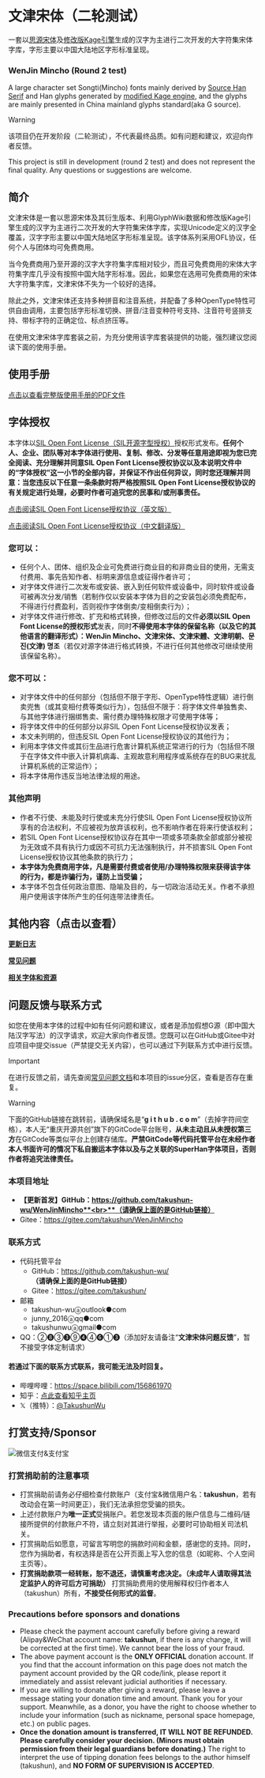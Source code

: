 # 文津宋体（二轮测试）
一套以[思源宋体](https://github.com/adobe-fonts/source-han-serif)及[修改版Kage引擎](https://github.com/ge9/kage-engine-2/)生成的汉字为主进行二次开发的大字符集宋体字库，字形主要以中国大陆地区字形标准呈现。
### WenJin Mincho (Round 2 test)
A large character set Songti(Mincho) fonts mainly derived by [Source Han Serif](https://github.com/adobe-fonts/source-han-serif) and Han glyphs generated by [modified Kage engine](https://github.com/ge9/kage-engine-2/), and the glyphs are mainly presented in China mainland glyphs standard(aka G source).

> [!WARNING]
> 
> 该项目仍在开发阶段（二轮测试），不代表最终品质。如有问题和建议，欢迎向作者反馈。
> 
> This project is still in development (round 2 test) and does not represent the final quality. Any questions or suggestions are welcome.

## 简介
文津宋体是一套以思源宋体及其衍生版本、利用GlyphWiki数据和修改版Kage引擎生成的汉字为主进行二次开发的大字符集宋体字库，实现Unicode定义的汉字全覆盖，汉字字形主要以中国大陆地区字形标准呈现。该字体系列采用OFL协议，任何个人与团体均可免费商用。

当今免费商用乃至开源的汉字大字符集字库相对较少，而且可免费商用的宋体大字符集字库几乎没有按照中国大陆字形标准。因此，如果您在选用可免费商用的宋体大字符集字库，文津宋体不失为一个较好的选择。

除此之外，文津宋体还支持多种拼音和注音系统，并配备了多种OpenType特性可供自由调用，主要包括字形标准切换、拼音/注音变种符号支持、注音符号竖排支持、带标字符的正确定位、标点挤压等。

在使用文津宋体字库套装之前，为充分使用该字库套装提供的功能，强烈建议您阅读下面的使用手册。

## 使用手册
[点击以查看完整版使用手册的PDF文件](doc/manual.pdf)

## 字体授权
本字体以[SIL Open Font License（SIL开源字型授权）](https://openfontlicense.org/open-font-license-official-text/)授权形式发布。**任何个人、企业、团队等对本字体进行使用、复制、修改、分发等任意用途即视为您已完全阅读、充分理解并同意SIL Open Font License授权协议以及本说明文件中的“字体授权”这一小节的全部内容，并保证不作出任何异议，同时您还理解并同意：当您违反以下任意一条条款时将严格按照SIL Open Font License授权协议的有关规定进行处理，必要时作者可追究您的民事和/或刑事责任。**

[点击阅读SIL Open Font License授权协议（英文版）](LICENSE.md)

[点击阅读SIL Open Font License授权协议（中文翻译版）](LICENSE-zh.md)
### 您可以：
- 任何个人、团体、组织及企业可免费进行商业目的和非商业目的使用，无需支付费用、事先告知作者、标明来源信息或征得作者许可；
- 对字体文件进行二次发布或安装、嵌入到任何软件或设备中，同时软件或设备可被再次分发/销售（若制作仅以安装本字体为目的之安装包必须免费配布，不得进行付费盈利，否则视作字体倒卖/变相倒卖行为）；
- 对字体文件进行修改、扩充和格式转换，但修改过后的文件**必须以SIL Open Font License的授权形式**发表，同时**不得使用本字体的保留名称（以及它的其他语言的翻译形式）：WenJin Mincho、<span lang="zh-Hans">文津宋体</span>、<span lang="zh-Hant">文津宋體</span>、<span lang="ja">文津明朝</span>、<span lang="ko">문진(文津) 명조</span>**（若仅对源字体进行格式转换，不进行任何其他修改可继续使用该保留名称）。
### 您不可以：
- 对字体文件中的任何部分（包括但不限于字形、OpenType特性逻辑）进行倒卖兜售（或其变相付费等类似行为），包括但不限于：将字体文件单独售卖、与其他字体进行捆绑售卖、需付费办理特殊权限才可使用字体等；
- 将字体文件中的任何部分以非SIL Open Font License授权协议发表；
- 本文未列明的，但违反SIL Open Font License授权协议的其他行为；
- 利用本字体文件或其衍生品进行危害计算机系统正常进行的行为（包括但不限于在字体文件中嵌入计算机病毒、主观故意利用程序或系统存在的BUG来扰乱计算机系统的正常运作）；
- 将本字体用作违反当地法律法规的用途。
### 其他声明
- 作者不行使、未能及时行使或未充分行使SIL Open Font License授权协议所享有的合法权利，不应被视为放弃该权利，也不影响作者在将来行使该权利；
- 若SIL Open Font License授权协议存在其中一项或多项条款全部或部分被视为无效或不具有执行力或因不可抗力无法强制执行，并不损害SIL Open Font License授权协议其他条款的执行力；
- **本字体为免费商用字体，凡是需要付费或者使用/办理特殊权限来获得该字体的行为，都是诈骗行为，谨防上当受骗；**
- 本字体不包含任何政治意图、隐喻及目的，与一切政治活动无关。作者不承担用户使用该字体所产生的任何连带法律责任。

## 其他内容（点击以查看）
**[更新日志](CHANGELOG.md)**

**[常见问题](FAQ.md)**

**[相关字体和资源](RELATED.md)**

## 问题反馈与联系方式
如您在使用本字体的过程中如有任何问题和建议，或者是添加假想G源（即中国大陆汉字写法）的汉字请求，欢迎大家向作者反馈。您既可以在GіtΗub或Gitee中对应项目中提交issue（严禁提交无关内容），也可以通过下列联系方式中进行反馈。

> [!IMPORTANT]
>
> 在进行反馈之前，请先查阅[常见问题文档](FAQ.md)和本项目的issue分区，查看是否存在重复。

> [!WARNING]
>
> 下面的GіtΗub链接在跳转前，请确保域名是“**g i t h u b . c o m**”（去掉字符间空格），本人无“重庆开源共创”旗下的GitCode平台账号，**从未主动且从未授权第三方**在GitCode等类似平台上创建存储库。**严禁GitCode等代码托管平台在未经作者本人书面许可的情况下私自搬运本字体以及与之关联的SuperHan字体项目，否则作者将追究法律责任。**
### 本项目地址
- **【更新首发】GіtΗub：https://github.com/takushun-wu/WenJinMincho**<br>**（请确保上面的是GіtΗub链接）**
- Gitee：https://gitee.com/takushun/WenJinMincho
### 联系方式
- 代码托管平台
    * GіtΗub：https://github.com/takushun-wu/<br>**（请确保上面的是GіtΗub链接）**
    * Gitee：https://gitee.com/takushun/
- 邮箱
    * takushun-wuⓐoutlook●com
    * junny_2016ⓐqq●com
    * takushunwuⓐgmail●com
- QQ：②❽③❸⑨❹④❻①❸（添加好友请备注“**文津宋体问题反馈**”，暂不接受字体定制请求）
#### 若通过下面的联系方式联系，我可能无法及时回复。
- 哔哩哔哩：https://space.bilibili.com/156861970
- 知乎：[点此查看知乎主页](https://www.zhihu.com/people/wu-zhuo-jun-78)
- 𝕏（推特）：[@TakushunWu](https://x.com/TakushunWu)

## 打赏支持/Sponsor
![微信支付&支付宝](pic/donate.png)
### 打赏捐助前的注意事项
- 打赏捐助前请务必仔细检查付款账户（支付宝&微信用户名：**takushun**，若有改动会在第一时间更正），我们无法承担您受骗的损失。
- 上述付款账户为**唯一正式**受捐账户。若您发现本页面的账户信息与二维码/链接所提供的付款账户不符，请立刻对其进行举报，必要时可协助相关司法机关。
- 打赏捐助后如愿意，可留言写明您的捐款时间和金额，感谢您的支持。同时，您作为捐助者，有权选择是否在公开页面上写入您的信息（如昵称、个人空间主页等）。
- **打赏捐助款项一经转账，恕不退还，请慎重考虑决定。（未成年人请取得其法定监护人的许可后方可捐助）** 打赏捐助费用的使用解释权归作者本人（takushun）所有，**不接受任何形式的监督**。

### Precautions before sponsors and donations
- Please check the payment account carefully before giving a reward (Alipay&WeChat account name: **takushun**, if there is any change, it will be corrected at the first time). We cannot bear the loss of your fraud.
- The above payment account is the **ONLY OFFICIAL** donation account. If you find that the account information on this page does not match the payment account provided by the QR code/link, please report it immediately and assist relevant judicial authorities if necessary.
- If you are willing to donate after giving a reward, please leave a message stating your donation time and amount. Thank you for your support. Meanwhile, as a donor, you have the right to choose whether to include your information (such as nickname, personal space homepage, etc.) on public pages.
- **Once the donation amount is transferred, IT WILL NOT BE REFUNDED. Please carefully consider your decision. (Minors must obtain permission from their legal guardians before donating.)** The right to interpret the use of tipping donation fees belongs to the author himself (takushun), and **NO FORM OF SUPERVISION IS ACCEPTED**.